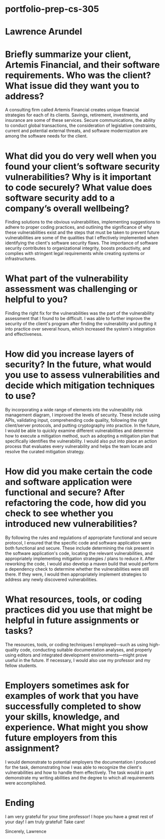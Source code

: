 # portfolio-prep-cs-305
# Lawrence Arundel 

# Briefly summarize your client, Artemis Financial, and their software requirements. Who was the client? What issue did they want you to address?
A consulting firm called Artemis Financial creates unique financial strategies for each of its clients. Savings, retirement, investments, and insurance are some of these services. Secure communications, the ability to conduct global transactions, the consideration of legislative constraints, current and potential external threats, and software modernization are among the software needs for the client.

# What did you do very well when you found your client’s software security vulnerabilities? Why is it important to code securely? What value does software security add to a company’s overall wellbeing?
Finding solutions to the obvious vulnerabilities, implementing suggestions to adhere to proper coding practices, and outlining the significance of why these vulnerabilities exist and the steps that must be taken to prevent future vulnerabilities are some of the qualities that I effectively implemented when identifying the client's software security flaws. The importance of software security contributes to organizational integrity, boosts productivity, and complies with stringent legal requirements while creating systems or infrastructures.

# What part of the vulnerability assessment was challenging or helpful to you?
Finding the right fix for the vulnerabilities was the part of the vulnerability assessment that I found to be difficult. I was able to further improve the security of the client's program after finding the vulnerability and putting it into practice over several hours, which increased the system's integration and effectiveness.

# How did you increase layers of security? In the future, what would you use to assess vulnerabilities and decide which mitigation techniques to use?
By incorporating a wide range of elements into the vulnerability risk management diagram, I improved the levels of security. These include using APIs, validating input, comprehending code quality, following the right client/server protocols, and putting cryptography into practice. In the future, I would be able to quickly examine different vulnerabilities and determine how to execute a mitigation method, such as adopting a mitigation plan that specifically identifies the vulnerability. I would also put into place an action process that evaluates every vulnerability and helps the team locate and resolve the curated mitigation strategy.

# How did you make certain the code and software application were functional and secure? After refactoring the code, how did you check to see whether you introduced new vulnerabilities?
By following the rules and regulations of appropriate functional and secure protocol, I ensured that the specific code and software application were both functional and secure. These include determining the risk present in the software application's code, locating the relevant vulnerabilities, and appropriately implementing mitigation strategies / plans to reduce it. After reworking the code, I would also develop a maven build that would perform a dependency check to determine whether the vulnerabilities were still there. If they were, I would then appropriately implement strategies to address any newly discovered vulnerabilities.

# What resources, tools, or coding practices did you use that might be helpful in future assignments or tasks?
The resources, tools, or coding techniques I employed—such as using high-quality code, conducting suitable documentation analyses, and properly using editors and integrated development environments—might prove useful in the future. If necessary, I would also use my professor and my fellow students.

# Employers sometimes ask for examples of work that you have successfully completed to show your skills, knowledge, and experience. What might you show future employers from this assignment?
I would demonstrate to potential employers the documentation I produced for the task, demonstrating how I was able to recognize the client's vulnerabilities and how to handle them effectively. The task would in part demonstrate my writing abilities and the degree to which all requirements were accomplished.

# Ending
I am very grateful for your time professor! I hope you have a great rest of your day! I am truly grateful! Take care!

Sincerely,
Lawrence
